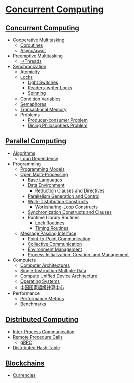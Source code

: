 # [Concurrent Computing](Concurrent%20Computing.md)
## [Concurrent Computing](Concurrent/README.md)
- [Cooperative Multitasking](Concurrent/Cooperative/README.md)
  - [Coroutines](Concurrent/Cooperative/Coroutines.md)
  - [Async/await](Concurrent/Cooperative/Async-await.md)
- [Preemptive Multitasking](Concurrent/Preemptive/README.md)
  - [→Threads](https://github.com/Chaoses-Ib/Linux/blob/main/Kernel/Processes/Threads.md)
- [Synchronization](Concurrent/Synchronization/README.md)
  - [Atomicity](Concurrent/Synchronization/Atomicity.md)
  - [Locks](Concurrent/Synchronization/Locks/README.md)
    - [Light Switches](Concurrent/Synchronization/Locks/Light%20Switches.md)
    - [Readers-writer Locks](Concurrent/Synchronization/Locks/Readers-writer%20Locks.md)
    - [Spinning](Concurrent/Synchronization/Locks/Spinning.md)
  - [Condition Variables](Concurrent/Synchronization/Condition%20Variables.md)
  - [Semaphores](Concurrent/Synchronization/Semaphores.md)
  - [Transactional Memory](Concurrent/Synchronization/Transactional%20Memory.md)
  - Problems
    - [Producer-consumer Problem](Concurrent/Synchronization/Problems/Producer-consumer.md)
    - [Dining Philosophers Problem](Concurrent/Synchronization/Problems/Dining%20Philosophers.md)

## [Parallel Computing](Parallel/README.md)
- [Algorithms](Parallel/Algorithms/README.md)
  - [Loop Dependency](Parallel/Algorithms/Loop%20Dependency.md)
- Programming
  - [Programming Models](Parallel/Programming/Models.md)
  - [Open Multi-Processing](Parallel/Programming/OpenMP/README.md)
    - [Base Languages](Parallel/Programming/OpenMP/Base%20Languages.md)
    - [Data Environment](Parallel/Programming/OpenMP/Data/README.md)
      - [Reduction Clauses and Directives](Parallel/Programming/OpenMP/Data/Reduction.md)
    - [Parallelism Generation and Control](Parallel/Programming/OpenMP/Parallelism/README.md)
    - [Work-Distribution Constructs](Parallel/Programming/OpenMP/Distribution/README.md)
      - [Worksharing-Loop Constructs](Parallel/Programming/OpenMP/Distribution/Worksharing-Loop.md)
    - [Synchronization Constructs and Clauses](Parallel/Programming/OpenMP/Synchronization/README.md)
    - Runtime Library Routines
      - [Lock Routines](Parallel/Programming/OpenMP/Library/Lock.md)
      - [Timing Routines](Parallel/Programming/OpenMP/Library/Timing.md)
  - [Message Passing Interface](Parallel/Programming/MPI/README.md)
    - [Point-to-Point Communication](Parallel/Programming/MPI/Point-to-Point%20Communication/README.md)
    - [Collective Communication](Parallel/Programming/MPI/Collective%20Communication/README.md)
    - [Environment Management](Parallel/Programming/MPI/Environment%20Management/README.md)
    - [Process Initialization, Creation, and Management](Parallel/Programming/MPI/Process%20Management/README.md)
- Computers
  - [Computer Architectures](Parallel/Computers/Architectures.md)
  - [Single-Instruction Multiple-Data](Parallel/Computers/SIMD/README.md)
  - [Compute Unified Device Architecture](Parallel/Computers/CUDA/README.md)
  - [Operating Systems](Parallel/Computers/Operating%20Systems.md)
  - [中国国家超级计算中心](Parallel/Computers/中国国家超级计算中心.md)
- Performance
  - [Performance Metrics](Parallel/Performance/Metrics.md)
  - [Benchmarks](Parallel/Performance/Benchmarks.md)

## [Distributed Computing](Distributed/README.md)
- [Inter-Process Communication](Distributed/IPC/README.md)
- [Remote Procedure Calls](Distributed/RPC/README.md)
  - [gRPC](Distributed/RPC/gRPC.md)
- [Distributed Hash Table](Distributed/Distributed%20Hash%20Table.md)

## [Blockchains](Blockchains/README.md)
- [Currencies](Blockchains/Currencies/README.md)